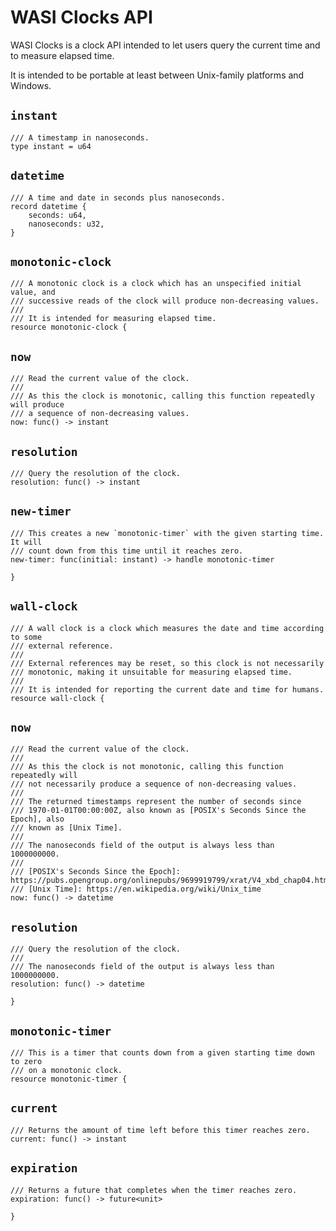 # WASI Clocks API

WASI Clocks is a clock API intended to let users query the current time and
to measure elapsed time.

It is intended to be portable at least between Unix-family platforms and
Windows.

## `instant`
```wit
/// A timestamp in nanoseconds.
type instant = u64
```

## `datetime`
```wit
/// A time and date in seconds plus nanoseconds.
record datetime {
    seconds: u64,
    nanoseconds: u32,
}
```

## `monotonic-clock`
```wit
/// A monotonic clock is a clock which has an unspecified initial value, and
/// successive reads of the clock will produce non-decreasing values.
///
/// It is intended for measuring elapsed time.
resource monotonic-clock {
```

## `now`
```wit
/// Read the current value of the clock.
///
/// As this the clock is monotonic, calling this function repeatedly will produce
/// a sequence of non-decreasing values.
now: func() -> instant
```

## `resolution`
```wit
/// Query the resolution of the clock.
resolution: func() -> instant
```

## `new-timer`
```wit
/// This creates a new `monotonic-timer` with the given starting time. It will
/// count down from this time until it reaches zero.
new-timer: func(initial: instant) -> handle monotonic-timer
```

```wit
}
```

## `wall-clock`
```wit
/// A wall clock is a clock which measures the date and time according to some
/// external reference.
///
/// External references may be reset, so this clock is not necessarily
/// monotonic, making it unsuitable for measuring elapsed time.
///
/// It is intended for reporting the current date and time for humans.
resource wall-clock {
```

## `now`
```wit
/// Read the current value of the clock.
///
/// As this the clock is not monotonic, calling this function repeatedly will
/// not necessarily produce a sequence of non-decreasing values.
///
/// The returned timestamps represent the number of seconds since
/// 1970-01-01T00:00:00Z, also known as [POSIX's Seconds Since the Epoch], also
/// known as [Unix Time].
///
/// The nanoseconds field of the output is always less than 1000000000.
///
/// [POSIX's Seconds Since the Epoch]: https://pubs.opengroup.org/onlinepubs/9699919799/xrat/V4_xbd_chap04.html#tag_21_04_16
/// [Unix Time]: https://en.wikipedia.org/wiki/Unix_time
now: func() -> datetime
```

## `resolution`
```wit
/// Query the resolution of the clock.
///
/// The nanoseconds field of the output is always less than 1000000000.
resolution: func() -> datetime
```

```wit
}
```

## `monotonic-timer`
```wit
/// This is a timer that counts down from a given starting time down to zero
/// on a monotonic clock.
resource monotonic-timer {
```

## `current`
```wit
/// Returns the amount of time left before this timer reaches zero.
current: func() -> instant
```

## `expiration`
```wit
/// Returns a future that completes when the timer reaches zero.
expiration: func() -> future<unit>
```

```wit
}
```
